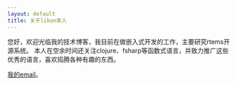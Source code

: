 ```yaml
---
layout: default
title: 关于likon本人
---
```


您好，欢迎光临我的技术博客，我目前在做嵌入式开发的工作，主要研究rtems开源系统。
本人在空余时间还关注clojure、fsharp等函数式语言，并致力推广这些优秀的语言，喜欢捣腾各种有趣的东西。

[我的email](mailto:332658334@qq.com)。

